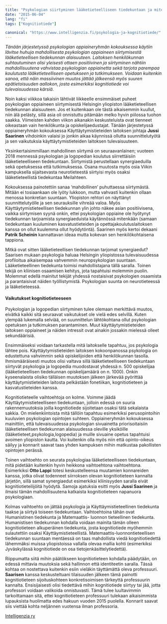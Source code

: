 ```yaml
---
title: "Psykologian siirtyminen lääketieteelliseen tiedekuntaan ja miten tämä vaikuttaa kognitiotieteeseen"
date: "2015-06-04"
lang: "fi"
tags: ["Kognitiotiede"]

canonical: "https://www.intelligenzia.fi/psykologia-ja-kognitiotiede/"
---
```


_Tänään järjestetyssä psykologian oppiaineryhmän kokouksessa käytiin lävitse huhuja mahdollisesta psykologian oppiaineen siirtymisestä lääketieteellisen tiedekunnan alaisuuteen. Laitoksen henkilökunnan suhtautuminen olisi yleisesti ottaen positiivinen ja siirtyminen nähtiin mahdollisuutena vahvistaa psykologian oppiainetta sekä tarjota parempaa koulutusta lääketieteelliseen opetukseen ja tutkimukseen. Voidaan kuitenkin sanoa, että näin massiivinen muutos jättää jälkeensä myös suuren epätietoisuuden aallokon, josta esimerkiksi kognitiotiede voi tulevaisuudessa kärsiä._

Noin kaksi viikkoa takaisin lähtivät liikkeelle ensimmäiset puheet psykologian oppiaineen siirtymisestä Helsingin yliopiston lääketieteellisen tiedekunnan alaisuuteen. Jos et kuitenkaan ole tästä aikaisemmin kuullut, niin älä pelästy, sillä asia oli onnistuttu pitämään melko hyvin piilossa tuohon saakka. Viimeisten kahden viikon aikanakin keskusteluista ovat tienneet oikeastaan vain henkilökunta ja opiskelijaedustajat. Tänään järjestetyssä oppiaineryhmän kokouksessa Käyttäytymistieteiden laitoksen johtaja **Jussi Saarinen** vihdoinkin valaisi jo jonkin aikaa käynnissä ollutta suunnittelutyötä ja sen vaikutuksia käyttäytymistieteiden laitoksen tulevaisuuteen.

Yksinkertaisimmillaan mahdollinen siirtymä on seuraavanlainen; vuoteen 2018 mennessä psykologian ja logopedian koulutus siirrettäisiin lääketieteelliseen tiedekuntaan. Siirtymistä perustellaan synergiaeduilla sekä opetuksessa että tutkimuksessa. Osana muutosta myös osia Viikin kampuksella sijaitsevasta neurotieteestä siirtyisi myös osaksi lääketieteellistä tiedekuntaa Meilahteen.

Kokouksessa painotettiin sanaa ‘mahdollinen’ puhuttaessa siirtymästä. Mitään ei tosiaankaan ole lyöty lukkoon, mutta vahvasti kuitenkin ollaan menossa konkretian suuntaan. Yliopiston rehtori on näyttänyt suunnittelutyölle ja sen seurauksille vihreää valoa. Myös Käyttäytymistieteellisen tiedekunnan ylin johto näkee asian positiivisena, vaikka siirtymisen syynä onkin, ettei psykologian oppiaine ole hyötynyt tiedekunnan tarjoamista synergiaeduista käytännössä mitenkään (samaan tiedekuntaan kuuluminen kasvatustieteiden ja opettajakoulutuslaitoksen kanssa on ollut kuulemma ollut hyödytöntä). Saarinen myös kertoi dekaani **Patrik Scheinin** kannattavan ideaa mutta kokevan sen henkilökohtaisena tappiona.

Mitkä ovat sitten lääketieteellisen tiedekunnan tarjomat synergiaedut? Saarisen mukaan psykologia haluaa Helsingin yliopistossa tulevaisuudessa profiloitua aikaisempaa vahvemmin neuropsykologian suuntaan. Lääketieteellinen tiedekunta toimisi mahdollistajana tällä saralla. Toinen tekijä on kliinisen osaamisen kehitys, jota tapahtuisi molemmin puolin. Molemmat edellä mainitut tekijät yhdessä nostaisivat psykologien osaamista ja parantaisivat näiden työllistymistä. Psykologian suunta on neurotieteessä ja lääketieteessä.

#### Vaikutukset kognitiotieteeseen

Psykologian ja logopedian siirtyminen tulee olemaan merkittävä muutos, eivätkä kaikki sitä seuraavat vaikutukset ole vielä edes selvillä. Kuten ylempää lukemalla selviää, on suunnittelun lähtökohtana ollut psykologian opetuksen ja tutkimuksen parantaminen. Muut käyttäytymistieteiden laitoksen oppiaineet ja näiden intressit ovat ainakin jossakin mielessä olleet sekundäärisiä.

Ensimmäiseksi voidaan tarkastella mitä laitokselle tapahtuu, jos psykologia lähtee pois. Käyttäytymistieteiden laitoksen kokoonpanossa psykologia on edustettuna vahvimmin sekä opiskelijoiden että henkilökunnan tasolla. Ihmismääräisesti muutos olisi valtava sillä lääketieteelliseen tiedekuntaan siirtyvät psykologia ja logopedia muodostavat yhdessä n. 500 opiskelijaa (lääketieteellisen tiedekunnan opiskelijamäärä on n. 1000). Onkin kyseenalaista olisiko tälläisen muutoksen jälkeen järkevää pyörittää käyttäytymistieteiden laitosta pelkästään fonetiikan, kognitiotieteen ja kasvatustieteiden kanssa.

Kognitiotieteelle vaihtoehtoja on kolme. Voimme jäädä Käyttäytymistieteelliseen tiedekuntaan, jolloin edessä on suuria rakennemuutoksia joilla kognitiotiede sijoitetaan osaksi tätä sekalaista sakkia. On mielenkiintoista mitä tällöin tapahtuu esimerkiksi perusopintoihin kuuluvien psykologian opintojen suhteen. Oppiaineryhmän kokouksessa mainittiin, että tulevaisuudessa psykologian sivuainetta priorisoitaisiin lääketieteellisen tiedekunnan alaisuudessa oleville yksiköille (lääketieteet,psykologia,logopedia) ja muille sivuaine opetus tapahtuisi avoimen yliopiston kautta. Voi kuitenkin olla myös niin että opinto-oikeus säilyy ja konnarit saavat taas yhden kampuksen mihin matkustaa pakollisten opintojen perässä.

Toinen vaihtoehto on seurata psykologiaa lääketieteelliseen tiedekuntaan, mitä pidetään kuitenkin hyvin heikkona vaihtoehtona vaihtoehtona. Esimerkiksi **Otto Lappi** totesi keskustelleensa muutamien konnareiden kanssa, jotka olivat todenneet siirroksen olevan kognitiotieteen kannalta järjetön, sillä samat synergiaedut esimerkiksi kliinisyyden saralla eivät kognitiotieteilijöitä hyödytä. Samoja ajatuksia esitti myös **Jussi Saarinen** ja ilmaisi tämän mahdollisuutena katkaista kognitiotieteen napanuora psykologiaan.

Kolmas vaihtoehto on jättää psykologia ja Käyttäymistieteellinen tiedekunta taakse ja siirtyä toiseen tiedekuntaan. Vaihtoehtoina tähän ovat Humanistinen tiedekunta ja Matemaattis- luonnon tieteellinen tiedekunta. Humanistisen tiedekunnan kohdalla voidaan mainita tämän olleen kognitiotieteen alkuperäinen tiedekunta, josta kognitiotiede myöhemmin sulautettiin osaksi Käyttäymistieteellistä. Matemaattis-luonnontieteellisen tiedekunnan suuntaan mentäessä on taas mahdollista viedä kognitiotiedettä lähemmäksi muissa yliopistoissa vallalla olevaa mallia kohti (esimerkiksi Jyväskylässä kognitiotiede on osa tietojenkäsittelytiedettä).

Riippumatta siitä mihin päätökseen kognitiotieteen kohdalla päädytään, on edessä mittavia muutoksia sekä hallinnon että identiteetin saralla. Tässä kohtaa on nostettava kuitenkin esiin vieläkin täyttämättä oleva professuuri. **Saarisen** kanssa keskusteltuani tilaisuuden jälkeen tämä painotti kognitiotieteen sijoituskohteen konkretisoimisen tärkeyttä professuurin kannalta. Ensisijaisesti olisi tiedettävä mihin kognitiotiede siirtyy tai jää, jotta professori voidaan valikoida onnistuvasti. Tämä tulee luultavimmin tarkoittamaan sitä, ettei kognitiotieteen professuuri tulekaan aikaisimmista lupauksista huolimatta edes hakuun vuoden 2015 puolella. Konnarit saavat siis viettää kohta neljännen vuotensa ilman professoria.

[Intelligenzia ry](https://www.intelligenzia.fi)
